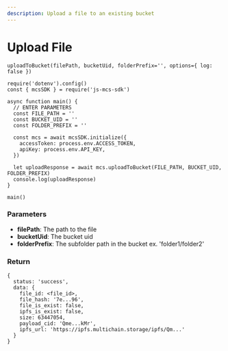 ```yaml
---
description: Upload a file to an existing bucket
---
```


# Upload File

`uploadToBucket(filePath, bucketUid, folderPrefix='', options={ log: false })`

```
require('dotenv').config()
const { mcsSDK } = require('js-mcs-sdk')

async function main() {
  // ENTER PARAMETERS
  const FILE_PATH = ''
  const BUCKET_UID = ''
  const FOLDER_PREFIX = ''

  const mcs = await mcsSDK.initialize({
    accessToken: process.env.ACCESS_TOKEN,
    apiKey: process.env.API_KEY,
  })
  
  let uploadResponse = await mcs.uploadToBucket(FILE_PATH, BUCKET_UID, FOLDER_PREFIX)
  console.log(uploadResponse)
}

main()
```

### Parameters

* **filePath**: The path to the file
* **bucketUid**: The bucket uid
* **folderPrefix**: The subfolder path in the bucket ex. 'folder1/folder2'

### Return

```
{
  status: 'success',
  data: {
    file_id: <file_id>,
    file_hash: '7e...96',
    file_is_exist: false,
    ipfs_is_exist: false,
    size: 63447054,
    payload_cid: 'Qme...kMr',
    ipfs_url: 'https://ipfs.multichain.storage/ipfs/Qm...'
  }
}
```
